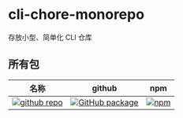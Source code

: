 # cli-chore-monorepo

存放小型、简单化 CLI 仓库

## 所有包

| 名称 | github | npm |
| --- | --- | --- |
| [![github repo](https://img.shields.io/badge/github-@nextstarproject/version-1677ff)](https://github.com/nextstarproject/cli-chore-monorepo/tree/master/packages/version) | [![GitHub package](https://img.shields.io/badge/github-package-blue) ](https://github.com/nextstarproject/cli-chore-monorepo/pkgs/npm/version) | [![npm](https://img.shields.io/npm/v/%40nextstarproject%2Fversion)](https://www.npmjs.com/package/@nextstarproject/version) |